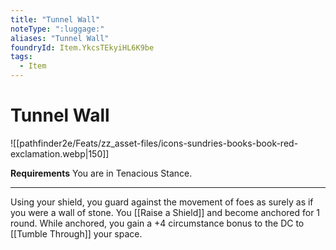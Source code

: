 ```yaml
---
title: "Tunnel Wall"
noteType: ":luggage:"
aliases: "Tunnel Wall"
foundryId: Item.YkcsTEkyiHL6K9be
tags:
  - Item
---
```


# Tunnel Wall
![[pathfinder2e/Feats/zz_asset-files/icons-sundries-books-book-red-exclamation.webp|150]]

**Requirements** You are in Tenacious Stance.

* * *

Using your shield, you guard against the movement of foes as surely as if you were a wall of stone. You [[Raise a Shield]] and become anchored for 1 round. While anchored, you gain a +4 circumstance bonus to the DC to [[Tumble Through]] your space.

